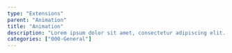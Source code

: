 ```yaml
---
type: "Extensions"
parent: "Animation"
title: "Animation"
description: "Lorem ipsum dolor sit amet, consectetur adipiscing elit. Nunc tempus laoreet leo sit amet iaculis."
categories: ["000-General"]
---
```

